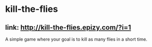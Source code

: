 # kill-the-flies
## link: http://kill-the-flies.epizy.com/?i=1
A simple game where your goal is to kill as many flies in a short time.
